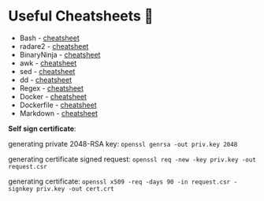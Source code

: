 # Useful Cheatsheets :page_facing_up:

 * Bash - <a href="https://devhints.io/bash" target="_blank">cheatsheet</a>
 * radare2 - <a href="https://book.rada.re/" target="_blank">cheatsheet</a>
 * BinaryNinja - <a href="https://cheatography.com/watbulb/cheat-sheets/binary-ninja-macos/" target="_blank">cheatsheet</a>
 * awk - <a href="https://www.shortcutfoo.com/app/dojos/awk/cheatsheet" target="_blank">cheatsheet</a>
 * sed - <a href="https://quickref.me/sed" target="_blank">cheatsheet</a>
 * dd - <a href="https://www.jamescoyle.net/cheat-sheets/1012-dd-cheat-sheet" target="_blank">cheatsheet</a> 
 * Regex - <a href="https://quickref.me/regex" target="_blank">cheatsheet</a>
 * Docker - <a href="https://quickref.me/docker" target="_blank">cheatsheet</a>
 * Dockerfile - <a href="https://lzone.de/cheat-sheet/Dockerfile" target="_blank">cheatsheet</a>
 * Markdown - <a href="https://readme.directual.com/data/data-types/markdown-cheatsheet" target="_blank">cheatsheet</a>



**Self sign certificate**:

  generating private 2048-RSA key:
  `openssl genrsa -out priv.key 2048`

  generating certificate signed request:
  `openssl req -new -key priv.key -out request.csr`

  generating certificate:
  `openssl x509 -req -days 90 -in request.csr -signkey priv.key -out cert.crt`
